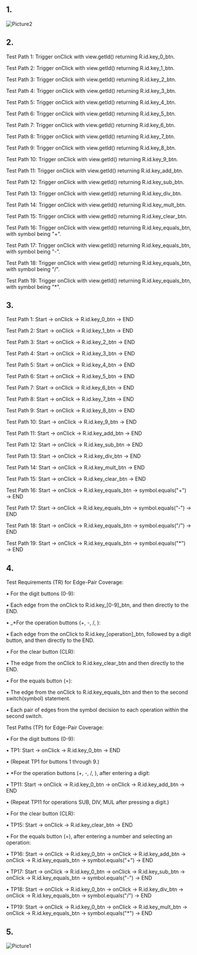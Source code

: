 ## 1.


![Picture2](https://github.com/SOEN345-WINTER2024/cfg-graph-lab-darealstyl/assets/78319780/3a508f99-aa5a-43ae-9c61-bacba9ce2900)


## 2.
Test Path 1: Trigger onClick with view.getId() returning R.id.key_0_btn.

Test Path 2: Trigger onClick with view.getId() returning R.id.key_1_btn.

Test Path 3: Trigger onClick with view.getId() returning R.id.key_2_btn.

Test Path 4: Trigger onClick with view.getId() returning R.id.key_3_btn.

Test Path 5: Trigger onClick with view.getId() returning R.id.key_4_btn.

Test Path 6: Trigger onClick with view.getId() returning R.id.key_5_btn.

Test Path 7: Trigger onClick with view.getId() returning R.id.key_6_btn.

Test Path 8: Trigger onClick with view.getId() returning R.id.key_7_btn.

Test Path 9: Trigger onClick with view.getId() returning R.id.key_8_btn.

Test Path 10: Trigger onClick with view.getId() returning R.id.key_9_btn.

Test Path 11: Trigger onClick with view.getId() returning R.id.key_add_btn.

Test Path 12: Trigger onClick with view.getId() returning R.id.key_sub_btn.

Test Path 13: Trigger onClick with view.getId() returning R.id.key_div_btn.

Test Path 14: Trigger onClick with view.getId() returning R.id.key_mult_btn.

Test Path 15: Trigger onClick with view.getId() returning R.id.key_clear_btn.

Test Path 16: Trigger onClick with view.getId() returning R.id.key_equals_btn, with symbol being "+".

Test Path 17: Trigger onClick with view.getId() returning R.id.key_equals_btn, with symbol being "-".

Test Path 18: Trigger onClick with view.getId() returning R.id.key_equals_btn, with symbol being "/".

Test Path 19: Trigger onClick with view.getId() returning R.id.key_equals_btn, with symbol being "*".

## 3.
Test Path 1: Start → onClick → R.id.key_0_btn → END

Test Path 2: Start → onClick → R.id.key_1_btn → END

Test Path 3: Start → onClick → R.id.key_2_btn → END

Test Path 4: Start → onClick → R.id.key_3_btn → END

Test Path 5: Start → onClick → R.id.key_4_btn → END

Test Path 6: Start → onClick → R.id.key_5_btn → END

Test Path 7: Start → onClick → R.id.key_6_btn → END

Test Path 8: Start → onClick → R.id.key_7_btn → END

Test Path 9: Start → onClick → R.id.key_8_btn → END

Test Path 10: Start → onClick → R.id.key_9_btn → END

Test Path 11: Start → onClick → R.id.key_add_btn → END

Test Path 12: Start → onClick → R.id.key_sub_btn → END

Test Path 13: Start → onClick → R.id.key_div_btn → END

Test Path 14: Start → onClick → R.id.key_mult_btn → END

Test Path 15: Start → onClick → R.id.key_clear_btn → END

Test Path 16: Start → onClick → R.id.key_equals_btn → symbol.equals("+") → END

Test Path 17: Start → onClick → R.id.key_equals_btn → symbol.equals("-") → END

Test Path 18: Start → onClick → R.id.key_equals_btn → symbol.equals("/") → END

Test Path 19: Start → onClick → R.id.key_equals_btn → symbol.equals("*") → END


## 4.
Test Requirements (TR) for Edge-Pair Coverage:

•	For the digit buttons (0-9):

  •	Each edge from the onClick to R.id.key_[0-9]_btn, and then directly to the END.

•	_*For the operation buttons (+, -, /, ):

  •	Each edge from the onClick to R.id.key_[operation]_btn, followed by a digit button, and then directly to the END.

•	For the clear button (CLR):

  •	The edge from the onClick to R.id.key_clear_btn and then directly to the END.

•	For the equals button (=):

  •	The edge from the onClick to R.id.key_equals_btn and then to the second switch(symbol) statement.

  •	Each pair of edges from the symbol decision to each operation within the second switch.

Test Paths (TP) for Edge-Pair Coverage:

•	For the digit buttons (0-9):

  •	TP1: Start → onClick → R.id.key_0_btn → END

  •	(Repeat TP1 for buttons 1 through 9.)

•	*For the operation buttons (+, -, /, ), after entering a digit:

  •	TP11: Start → onClick → R.id.key_0_btn → onClick → R.id.key_add_btn → END

  •	(Repeat TP11 for operations SUB, DIV, MUL after pressing a digit.)

•	For the clear button (CLR):

  •	TP15: Start → onClick → R.id.key_clear_btn → END

•	For the equals button (=), after entering a number and selecting an operation:

  •	TP16: Start → onClick → R.id.key_0_btn → onClick → R.id.key_add_btn → onClick → R.id.key_equals_btn → symbol.equals("+") → END

  •	TP17: Start → onClick → R.id.key_0_btn → onClick → R.id.key_sub_btn → onClick → R.id.key_equals_btn → symbol.equals("-") → END

  •	TP18: Start → onClick → R.id.key_0_btn → onClick → R.id.key_div_btn → onClick → R.id.key_equals_btn → symbol.equals("/") → END

  •	TP19: Start → onClick → R.id.key_0_btn → onClick → R.id.key_mult_btn → onClick → R.id.key_equals_btn → symbol.equals("*") → END


## 5.
![Picture1](https://github.com/SOEN345-WINTER2024/cfg-graph-lab-darealstyl/assets/78319780/67a2e74b-a6a2-4dbf-a6aa-332a9397ae63)
